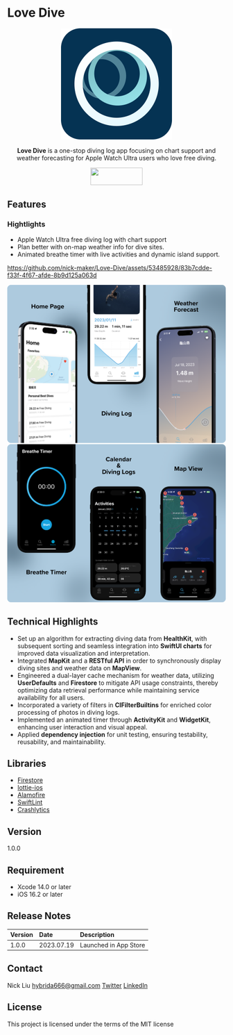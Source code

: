 # Love Dive

<p align="center">
<img src="https://github.com/nick-maker/Love-Dive/blob/main/Screenshots/Logo.png" width="256" height="256"/>
</p>

<p align="center">
  <b>Love Dive</b> is a one-stop diving log app focusing on chart support and weather forecasting for Apple Watch Ultra users who love free diving.
</p>

<p align="center"><a href="https://apps.apple.com/tw/app/love-dive/id6450437347?l=en-GB">
<img src="https://i.imgur.com/X9tPvTS.png" width="120" height="40"/>
</a></p>


## Features

### Hightlights
- Apple Watch Ultra free diving log with chart support
- Plan better with on-map weather info for dive sites. 
- Animated breathe timer with live activities and dynamic island support.

https://github.com/nick-maker/Love-Dive/assets/53485928/83b7cdde-f33f-4f67-afde-8b9d125a063d

<img src="https://github.com/nick-maker/Love-Dive/blob/main/Screenshots/1359.png" width="1080" height=""/>

<img src="https://github.com/nick-maker/Love-Dive/blob/main/Screenshots/1360.png" width="1080" height=""/>

## Technical Highlights
- Set up an algorithm for extracting diving data from **HealthKit**, with subsequent sorting and seamless integration into **SwiftUI charts** for improved data visualization and interpretation.
- Integrated **MapKit** and a **RESTful API** in order to synchronously display diving sites and weather data on **MapView**.
- Engineered a dual-layer cache mechanism for weather data, utilizing **UserDefaults** and **Firestore** to mitigate API usage constraints, thereby optimizing data retrieval performance while maintaining service availability for all users.
- Incorporated a variety of filters in **CIFilterBuiltins** for enriched color processing of photos in diving logs.
- Implemented an animated timer through **ActivityKit** and **WidgetKit**, enhancing user interaction and visual appeal.
- Applied **dependency injection** for unit testing, ensuring testability, reusability, and maintainability.


## Libraries
- [Firestore](https://firebase.google.com/products/firestore?gclid=Cj0KCQiA-qGNBhD3ARIsAO_o7ynVqh2xVTgG6WIKFSfdCN4x9lHJrit2kdCT99IfZPNxPPbbtPHr6qsaAv4lEALw_wcB&gclsrc=aw.ds)
- [lottie-ios](https://github.com/airbnb/lottie-ios)
- [Alamofire](https://github.com/Alamofire/Alamofire)
- [SwiftLint](https://github.com/realm/SwiftLint)
- [Crashlytics](https://firebase.google.com/products/crashlytics?hl=en)


## Version
1.0.0


## Requirement
- Xcode 14.0 or later
- iOS 16.2 or later


## Release Notes
| Version | Date | Description                                                                                     |
| :-------| :----|:------------------------------------------------------------------------------------------------|
| 1.0.0   | 2023.07.19 | Launched in App Store|


## Contact

Nick Liu
[hybrida666@gmail.com](hybrida666@gmail.com)
[Twitter](https://twitter.com/nick_liu_)
[LinkedIn](https://www.linkedin.com/in/lkangting/)

## License

This project is licensed under the terms of the MIT license

